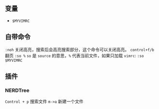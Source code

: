## 变量
- `$MYVIMRC`

## 自带命令

`:noh` 关闭高亮，搜索后会高亮搜索部分，这个命令可以关闭高亮。
`control+f/b` 翻页
`:so %` `so` 是 `source` 的意思，`%` 代表当前文件，如果只加载 `vimrc`: `:so $MYVIMRC`

## 插件

### NERDTree

`Control + p` 搜索文件
`m->a` 新建一个文件
